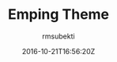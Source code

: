 ---
title: "Emping Theme"
github: https://github.com/rmsubekti/emping
demo: https://rmsubekti.github.io/emping/
author: rmsubekti

ssg:
  - Jekyll
cms:
  - No Cms
date: 2016-10-21T16:56:20Z
github_branch: master
description: "Jekyll theme using Amp"
---